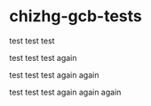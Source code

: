 # chizhg-gcb-tests

test test test

test test test again

test test test again again

test test test again again again
